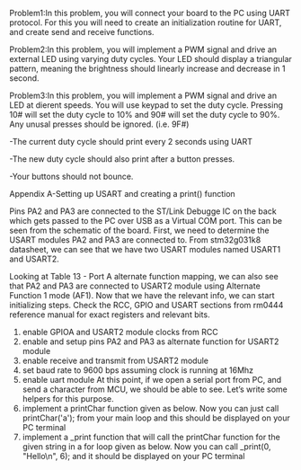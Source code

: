 Problem1:In this problem, you will connect your board to the PC using UART protocol. For this you will need to create an initialization routine for UART, and create send and receive functions.

Problem2:In this problem, you will implement a PWM signal and drive an external LED using varying duty cycles. Your LED should display a triangular pattern, meaning the brightness should linearly increase and decrease in 1 second.

Problem3:In this problem, you will implement a PWM signal and drive an LED at dierent speeds. You will use keypad to set the duty cycle. Pressing 10# will set the duty cycle to 10% and 90# will set the duty cycle to 90%. Any unusal presses should be ignored. (i.e. 9F#)

-The current duty cycle should print every 2 seconds using UART

-The new duty cycle should also print after a button presses.

-Your buttons should not bounce.

Appendix A-Setting up USART and creating a print() function

Pins PA2 and PA3 are connected to the ST/Link Debugge IC on the back which gets passed to the PC over USB as a
Virtual COM port. This can be seen from the schematic of the board. First, we need to determine the USART modules
PA2 and PA3 are connected to. From stm32g031k8 datasheet, we can see that we have two USART modules named
USART1 and USART2.

Looking at Table 13 - Port A alternate function mapping, we can also see that PA2 and PA3 are connected to USART2
module using Alternate Function 1 mode (AF1). Now that we have the relevant info, we can start initializing steps.
Check the RCC, GPIO and USART sections from rm0444 reference manual for exact registers and relevant bits.

1. enable GPIOA and USART2 module clocks from RCC 
2. enable and setup pins PA2 and PA3 as alternate function for USART2 module
3. enable receive and transmit from USART2 module
4. set baud rate to 9600 bps assuming clock is running at 16Mhz
5. enable uart module
At this point, if we open a serial port from PC, and send a character from MCU, we should be able to see. Let’s write
some helpers for this purpose.
6. implement a printChar function given as below. Now you can just call printChar('a'); from your main
loop and this should be displayed on your PC terminal
7. implement a _print function that will call the printChar function for the given string in a for loop given as
below. Now you can call _print(0, "Hello\n", 6); and it should be displayed on your PC terminal
